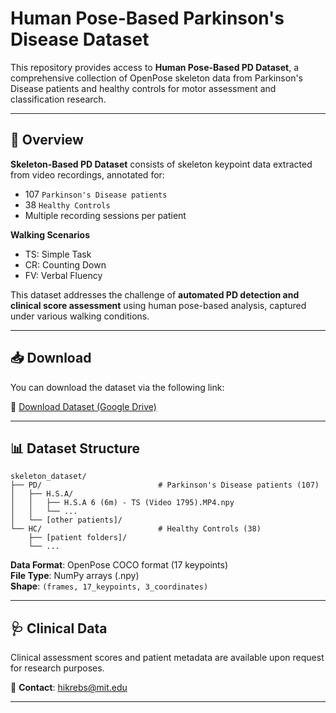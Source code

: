 # Human Pose-Based Parkinson's Disease Dataset

This repository provides access to **Human Pose-Based PD Dataset**, a comprehensive collection of OpenPose skeleton data from Parkinson's Disease patients and healthy controls for motor assessment and classification research.

---

## 📌 Overview

**Skeleton-Based PD Dataset** consists of skeleton keypoint data extracted from video recordings, annotated for:
- 107 `Parkinson's Disease patients`
- 38 `Healthy Controls`
- Multiple recording sessions per patient

**Walking Scenarios**
- TS: Simple Task
- CR: Counting Down
- FV: Verbal Fluency

This dataset addresses the challenge of **automated PD detection and clinical score assessment** using human pose-based analysis, captured under various walking conditions.

---

## 📥 Download

You can download the dataset via the following link:

🔗 [Download Dataset (Google Drive)](your-drive-link-here)

---

## 📊 Dataset Structure

```
skeleton_dataset/
├── PD/                          # Parkinson's Disease patients (107)
│   ├── H.S.A/
│   │   ├── H.S.A 6 (6m) - TS (Video 1795).MP4.npy
│   │   └── ...
│   └── [other patients]/
└── HC/                          # Healthy Controls (38)
    ├── [patient folders]/
    └── ...
```

**Data Format**: OpenPose COCO format (17 keypoints)  
**File Type**: NumPy arrays (.npy)  
**Shape**: `(frames, 17_keypoints, 3_coordinates)`

---


## 🩺 Clinical Data

Clinical assessment scores and patient metadata are available upon request for research purposes.

📧 **Contact**: hikrebs@mit.edu

---
